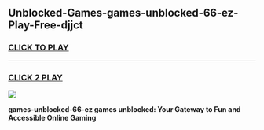 
## Unblocked-Games-games-unblocked-66-ez-Play-Free-djjct
<h3>
<a href="https://premium76.site?title=games-unblocked-66-ez&ref=18A1">CLICK TO PLAY</a></h3>
<hr>

<h3>
<a href="https://premium76.site?title=games-unblocked-66-ez&ref=18A1">CLICK 2 PLAY</a>
  
</h3>

<a href="https://premium76.site?title=games-unblocked-66-ez&ref=18A1"><img src="https://clearcache.store/games.png"></a>


**games-unblocked-66-ez games unblocked: Your Gateway to Fun and Accessible Online Gaming**
